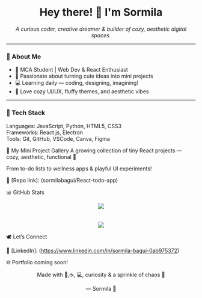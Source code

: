 <h1 align="center">Hey there! 🌸 I'm Sormila</h1>
<p align="center">
  <em>A curious coder, creative dreamer & builder of cozy, aesthetic digital spaces.</em>  
</p>

---

### 🌼 About Me

- 🌷 MCA Student | Web Dev & React Enthusiast
- 🎨 Passionate about turning cute ideas into mini projects
- 💻 Learning daily — coding, designing, imagining!
- 🌸 Love cozy UI/UX, fluffy themes, and aesthetic vibes

---

### 🌸 Tech Stack


Languages:   JavaScript, Python, HTML5, CSS3  
Frameworks:  React.js, Electron<br>
Tools:       Git, GitHub, VSCode, Canva, Figma  

🧁 My Mini Project Gallery
A growing collection of tiny React projects — cozy, aesthetic, functional 💖

From to-do lists to wellness apps & playful UI experiments!

🧪 [Repo link]: (sormilabagui/React-todo-app)

📊 GitHub Stats
<p align="center"> <img src="https://github-readme-stats.vercel.app/api?username=sormilabagui&show_icons=true&theme=tokyonight" /> <br> <br> <br> <img src="https://github-readme-streak-stats.herokuapp.com/?username=sormilabagui&theme=tokyonight" /> </p>
🕊 Let’s Connect

💼 [LinkedIn]: (https://www.linkedin.com/in/sormila-bagui-0ab975372)

🌐 Portfolio coming soon!

<p align="center"> Made with 💜,☕, 💻, curiosity & a sprinkle of chaos 🌙 </p>   
<p align="center">— Sormila 🌼</p>
